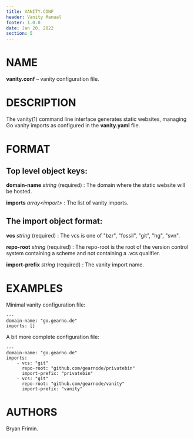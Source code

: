 ```yaml
---
title: VANITY.CONF
header: Vanity Manual
footer: 1.0.0
date: Jan 20, 2022
section: 5
---
```

# NAME
**vanity.conf** – vanity configuration file.

# DESCRIPTION
The vanity(1) command line interface generates static websites,
managing Go vanity imports as configured in the **vanity.yaml** file.

# FORMAT
## Top level object keys:
**domain-name** *string* (required)
: The domain where the static website will be hosted.

**imports** *array\<import\>*
: The list of vanity imports.

## The import object format:
**vcs** *string* (required)
: The vcs is one of "bzr", "fossil", "git", "hg", "svn".

**repo-root** *string* (required)
: The repo-root is the root of the version control system containing a
  scheme and not containing a .vcs qualifier.

**import-prefix** *string* (required)
: The vanity import name.

# EXAMPLES
Minimal vanity configuration file:

    ---
	domain-name: "go.gearno.de"
	imports: []

A bit more complete configuration file:

    ---
	domain-name: "go.gearno.de"
	imports:
		- vcs: "git"
		  repo-root: "github.com/gearnode/privatebin"
		  import-prefix: "privatebin"
	    - vcs: "git"
		  repo-root: "github.com/gearnode/vanity"
		  import-prefix: "vanity"

# AUTHORS
Bryan Frimin.
